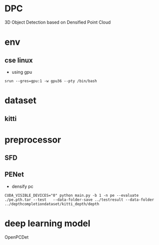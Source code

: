 # DPC
3D Object Detection based on Densified Point Cloud

# env
## cse linux

- using gpu
```
srun --gres=gpu:1 -w gpu36 --pty /bin/bash
```

# dataset
## kitti

# preprocessor 
## SFD

## PENet

- densify pc
```
CUDA_VISIBLE_DEVICES="0" python main.py -b 1 -n pe --evaluate ./pe.pth.tar --test   --data-folder-save ../testresult --data-folder ../depthcompletiondataset/kitti_depth/depth
```

# deep learning model
OpenPCDet